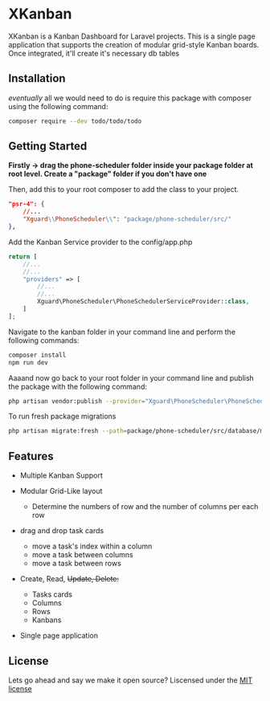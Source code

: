 # XKanban

XKanban is a Kanban Dashboard for Laravel projects. This is a single page application that supports the creation of modular grid-style Kanban boards.
Once integrated, it'll create it's necessary db tables


## Installation

*eventually* all we would need to do is require this package with composer using the following command:


```bash
composer require --dev todo/todo/todo
```

## Getting Started

**Firstly → drag the phone-scheduler folder inside your package folder at root level. Create a "package" folder if you don't have one**


Then, add this to your root composer to add the class to your project.
```json
"psr-4": {
    //...
    "Xguard\\PhoneScheduler\\": "package/phone-scheduler/src/"
},
```
Add the Kanban Service provider to the config/app.php

```php
return [
    //...
    //...
    "providers" => [
        //...
        //...
        Xguard\PhoneScheduler\PhoneSchedulerServiceProvider::class,
    ]
];

```

Navigate to the kanban folder in your command line and perform the following commands:
```bash
composer install
npm run dev
```

Aaaand now go back to your root folder in your command line and publish the package with the following command:
```bash
php artisan vendor:publish --provider="Xguard\PhoneScheduler\PhoneSchedulerServiceProvider" --force
```

To run fresh package migrations
```bash
php artisan migrate:fresh --path=package/phone-scheduler/src/database/migrations
```




## Features
* Multiple Kanban Support
* Modular Grid-Like layout
    * Determine the numbers of row and the number of columns per each row
* drag and drop task cards
    * move a task's index within a column
    * move a task between columns
    * move a task between rows
    
* Create, Read, ~~Update, Delete:~~
    * Tasks cards
    * Columns
    * Rows 
    * Kanbans
    
* Single page application

## License
Lets go ahead and say we make it open source? Liscensed under the [MIT license](https://choosealicense.com/licenses/mit/)
